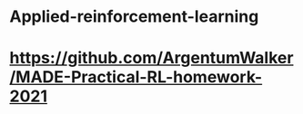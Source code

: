 # Applied-reinforcement-learning


# https://github.com/ArgentumWalker/MADE-Practical-RL-homework-2021
